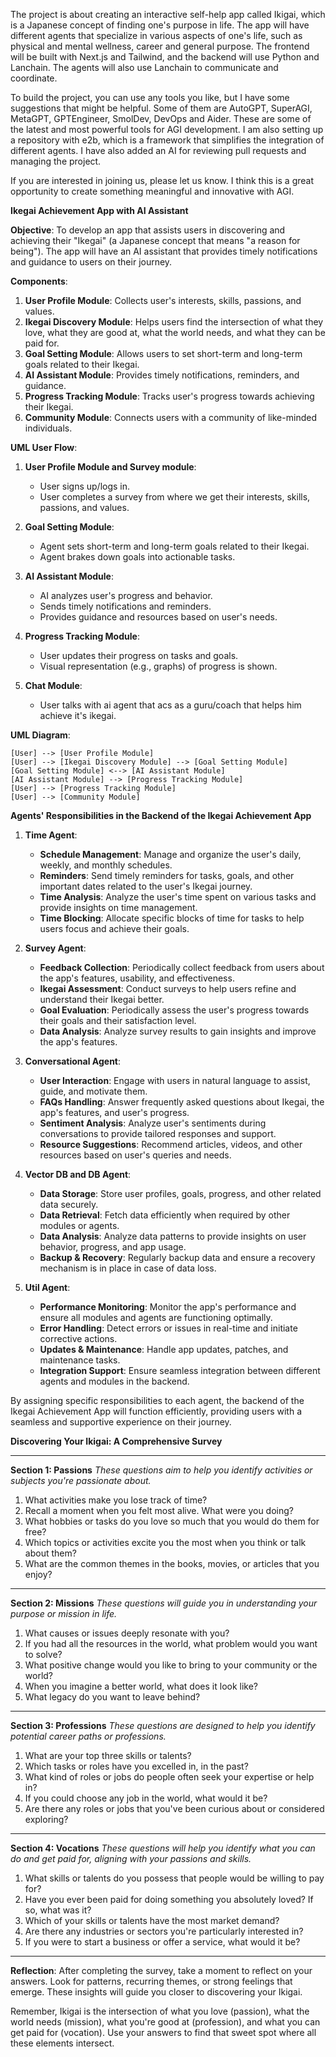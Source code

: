 The project is about creating an interactive self-help app called Ikigai, which is a Japanese concept of finding one's purpose in life. The app will have different agents that specialize in various aspects of one's life, such as physical and mental wellness, career and general purpose. The frontend will be built with Next.js and Tailwind, and the backend will use Python and Lanchain. The agents will also use Lanchain to communicate and coordinate.

To build the project, you can use any tools you like, but I have some suggestions that might be helpful. Some of them are AutoGPT, SuperAGI, MetaGPT, GPTEngineer, SmolDev, DevOps and Aider. These are some of the latest and most powerful tools for AGI development. I am also setting up a repository with e2b, which is a framework that simplifies the integration of different agents. I have also added an AI for reviewing pull requests and managing the project.

If you are interested in joining us, please let us know. I think this is a great opportunity to create something meaningful and innovative with AGI.


**Ikegai Achievement App with AI Assistant**

**Objective**: 
To develop an app that assists users in discovering and achieving their "Ikegai" (a Japanese concept that means "a reason for being"). The app will have an AI assistant that provides timely notifications and guidance to users on their journey.

**Components**:
1. **User Profile Module**: Collects user's interests, skills, passions, and values.
2. **Ikegai Discovery Module**: Helps users find the intersection of what they love, what they are good at, what the world needs, and what they can be paid for.
3. **Goal Setting Module**: Allows users to set short-term and long-term goals related to their Ikegai.
4. **AI Assistant Module**: Provides timely notifications, reminders, and guidance.
5. **Progress Tracking Module**: Tracks user's progress towards achieving their Ikegai.
6. **Community Module**: Connects users with a community of like-minded individuals.

**UML User Flow**:

1. **User Profile Module and Survey module**:
    - User signs up/logs in.
    - User completes a survey from where we get their interests, skills, passions, and values.

2. **Goal Setting Module**:
    - Agent sets short-term and long-term goals related to their Ikegai.
    - Agent brakes down goals into actionable tasks.

3. **AI Assistant Module**:
    - AI analyzes user's progress and behavior.
    - Sends timely notifications and reminders.
    - Provides guidance and resources based on user's needs.

4. **Progress Tracking Module**:
    - User updates their progress on tasks and goals.
    - Visual representation (e.g., graphs) of progress is shown.

5. **Chat Module**:
    - User talks with ai agent that acs as a guru/coach that helps him achieve it's ikegai.

**UML Diagram**:

```
[User] --> [User Profile Module]
[User] --> [Ikegai Discovery Module] --> [Goal Setting Module]
[Goal Setting Module] <--> [AI Assistant Module]
[AI Assistant Module] --> [Progress Tracking Module]
[User] --> [Progress Tracking Module]
[User] --> [Community Module]
```
**Agents' Responsibilities in the Backend of the Ikegai Achievement App**

1. **Time Agent**:
    - **Schedule Management**: Manage and organize the user's daily, weekly, and monthly schedules.
    - **Reminders**: Send timely reminders for tasks, goals, and other important dates related to the user's Ikegai journey.
    - **Time Analysis**: Analyze the user's time spent on various tasks and provide insights on time management.
    - **Time Blocking**: Allocate specific blocks of time for tasks to help users focus and achieve their goals.

2. **Survey Agent**:
    - **Feedback Collection**: Periodically collect feedback from users about the app's features, usability, and effectiveness.
    - **Ikegai Assessment**: Conduct surveys to help users refine and understand their Ikegai better.
    - **Goal Evaluation**: Periodically assess the user's progress towards their goals and their satisfaction level.
    - **Data Analysis**: Analyze survey results to gain insights and improve the app's features.

3. **Conversational Agent**:
    - **User Interaction**: Engage with users in natural language to assist, guide, and motivate them.
    - **FAQs Handling**: Answer frequently asked questions about Ikegai, the app's features, and user's progress.
    - **Sentiment Analysis**: Analyze user's sentiments during conversations to provide tailored responses and support.
    - **Resource Suggestions**: Recommend articles, videos, and other resources based on user's queries and needs.

4. **Vector DB and DB Agent**:
    - **Data Storage**: Store user profiles, goals, progress, and other related data securely.
    - **Data Retrieval**: Fetch data efficiently when required by other modules or agents.
    - **Data Analysis**: Analyze data patterns to provide insights on user behavior, progress, and app usage.
    - **Backup & Recovery**: Regularly backup data and ensure a recovery mechanism is in place in case of data loss.

5. **Util Agent**:
    - **Performance Monitoring**: Monitor the app's performance and ensure all modules and agents are functioning optimally.
    - **Error Handling**: Detect errors or issues in real-time and initiate corrective actions.
    - **Updates & Maintenance**: Handle app updates, patches, and maintenance tasks.
    - **Integration Support**: Ensure seamless integration between different agents and modules in the backend.

By assigning specific responsibilities to each agent, the backend of the Ikegai Achievement App will function efficiently, providing users with a seamless and supportive experience on their journey.




**Discovering Your Ikigai: A Comprehensive Survey**

---

**Section 1: Passions**
*These questions aim to help you identify activities or subjects you're passionate about.*

1. What activities make you lose track of time?
2. Recall a moment when you felt most alive. What were you doing?
3. What hobbies or tasks do you love so much that you would do them for free?
4. Which topics or activities excite you the most when you think or talk about them?
5. What are the common themes in the books, movies, or articles that you enjoy?

---

**Section 2: Missions**
*These questions will guide you in understanding your purpose or mission in life.*

1. What causes or issues deeply resonate with you?
2. If you had all the resources in the world, what problem would you want to solve?
3. What positive change would you like to bring to your community or the world?
4. When you imagine a better world, what does it look like?
5. What legacy do you want to leave behind?

---

**Section 3: Professions**
*These questions are designed to help you identify potential career paths or professions.*

1. What are your top three skills or talents?
2. Which tasks or roles have you excelled in, in the past?
3. What kind of roles or jobs do people often seek your expertise or help in?
4. If you could choose any job in the world, what would it be?
5. Are there any roles or jobs that you've been curious about or considered exploring?

---

**Section 4: Vocations**
*These questions will help you identify what you can do and get paid for, aligning with your passions and skills.*

1. What skills or talents do you possess that people would be willing to pay for?
2. Have you ever been paid for doing something you absolutely loved? If so, what was it?
3. Which of your skills or talents have the most market demand?
4. Are there any industries or sectors you're particularly interested in?
5. If you were to start a business or offer a service, what would it be?

---

**Reflection**: 
After completing the survey, take a moment to reflect on your answers. Look for patterns, recurring themes, or strong feelings that emerge. These insights will guide you closer to discovering your Ikigai.

Remember, Ikigai is the intersection of what you love (passion), what the world needs (mission), what you're good at (profession), and what you can get paid for (vocation). Use your answers to find that sweet spot where all these elements intersect.


